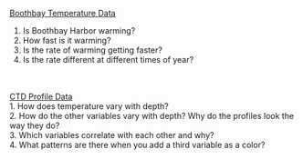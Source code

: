 <!DOCTYPE html>
<html>
    <head>
    </head>
    <body>

<A HREF="https://tuvalabs.com/upload/d/041a45c6c6834afaa5b9f28efe995ac3/">Boothbay Temperature Data</A><BR>
1. Is Boothbay Harbor warming? <BR>
2. How fast is it warming? <BR>
3. Is the rate of warming getting faster? <BR>
4. Is the rate different at different times of year? <BR>
<BR>
<BR>
<a href="https://tuvalabs.com/upload/d/7d9cec72b4af4fcb9b5da32b6314e8c2/">CTD Profile Data</a><br>
1. How does temperature vary with depth?<BR>
2. How do the other variables vary with depth? Why do the profiles look the way they do?<BR>
3. Which variables correlate with each other and why?<BR>
4. What patterns are there when you add a third variable as a color?<BR>
	</body>
</html>
